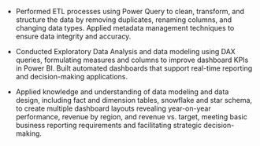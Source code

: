 - Performed ETL processes using Power Query to clean, transform, and structure the data by removing duplicates, renaming columns, and changing data types. Applied metadata management techniques to ensure data integrity and accuracy.

- Conducted Exploratory Data Analysis and data modeling using DAX queries, formulating measures and columns to improve dashboard KPIs in Power BI. Built automated dashboards that support real-time reporting and decision-making applications.

- Applied knowledge and understanding of data modeling and data design, including fact and dimension tables, snowflake and star schema, to create multiple dashboard layouts revealing year-on-year performance, revenue by region, and revenue vs. target, meeting basic business reporting requirements and facilitating strategic decision-making.
